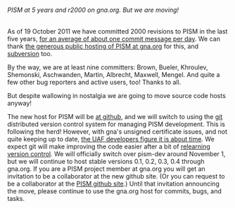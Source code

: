 ###### PISM at 5 years and r2000 on gna.org. But we are moving!

As of 19 October 2011 we have committed 2000 revisions to PISM in the
last five years, [for an average of about one commit message per
day](http://cia.vc/stats/project/pism). We can thank [the
generous public hosting of PISM at
gna.org](https://gna.org/projects/pism/) for this, and
[subversion](http://subversion.apache.org/) too.

By the way, we are at least nine committers: Brown, Bueler, Khroulev,
Shemonski, Aschwanden, Martin, Albrecht, Maxwell, Mengel. And quite a
few other bug reporters and active users, too! Thanks to all.

But despite wallowing in nostalgia we are going to move source code
hosts anyway!

The new host for PISM will be [at
github](https://github.com/pism/pism), and we will switch to
using the [git](http://git-scm.com/) distributed version
control system for managing PISM development. This is following the
herd! However, with gna's unsigned certificate issues, and not quite
keeping up to date, [the UAF developers figure it is about
time](https://gna.org/task/index.php?7459). We expect git
will make improving the code easier after a bit of [relearning version
control](http://ontwik.com/git-github/introduction-to-git-with-scott-chacon-of-github/).
We will officially switch over pism-dev around November 1, but we will
continue to host stable versions 0.1, 0.2, 0.3, 0.4 through gna.org. If
you are a PISM project member at gna.org you will get an invitation to
be a collaborator at the new github site. (Or you can request to be a
collaborator at the [PISM github
site](https://github.com/pism/pism).) Until that invitation
announcing the move, please continue to use the gna.org host for
commits, bugs, and tasks.
